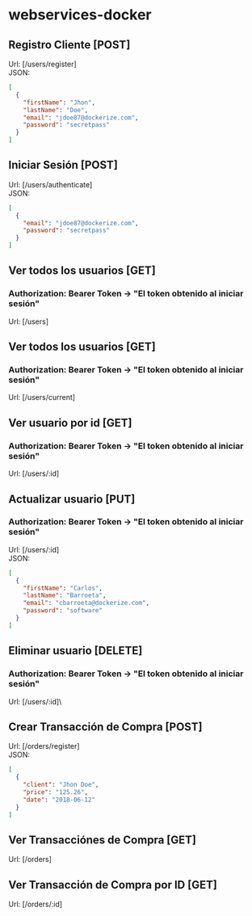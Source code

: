 # webservices-docker

## Registro Cliente [POST]
Url: [/users/register]\
JSON:
```json
[
  {
    "firstName": "Jhon",
    "lastName": "Doe",
    "email": "jdoe87@dockerize.com",
    "password": "secretpass"
  }
]
```
## Iniciar Sesión [POST]
Url: [/users/authenticate]\
JSON:
```json
[
  {
    "email": "jdoe87@dockerize.com",
    "password": "secretpass"
  }
]
```

## Ver todos los usuarios [GET]
### Authorization: Bearer Token -> "El token obtenido al iniciar sesión"
Url: [/users]

## Ver todos los usuarios [GET]
### Authorization: Bearer Token -> "El token obtenido al iniciar sesión"
Url: [/users/current]

## Ver usuario por id [GET]
### Authorization: Bearer Token -> "El token obtenido al iniciar sesión"
Url: [/users/:id]

## Actualizar usuario [PUT]
### Authorization: Bearer Token -> "El token obtenido al iniciar sesión"
Url: [/users/:id]\
JSON:
```json
[
  {
    "firstName": "Carlos",
    "lastName": "Barroeta",
    "email": "cbarroeta@dockerize.com",
    "password": "software"
  }
]
```

## Eliminar usuario [DELETE]
### Authorization: Bearer Token -> "El token obtenido al iniciar sesión"
Url: [/users/:id]\

## Crear Transacción de Compra [POST]
Url: [/orders/register]\
JSON:
```json
[
  {
    "client": "Jhon Doe",
    "price": "125.26",
    "date": "2018-06-12"
  }
]
```

## Ver Transacciónes de Compra [GET]
Url: [/orders]

## Ver Transacción de Compra por ID [GET]
Url: [/orders/:id]